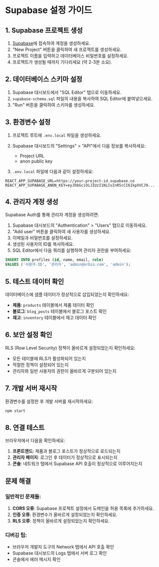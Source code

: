# Supabase 설정 가이드

## 1. Supabase 프로젝트 생성

1. [Supabase](https://supabase.com)에 접속하여 계정을 생성하세요.
2. "New Project" 버튼을 클릭하여 새 프로젝트를 생성하세요.
3. 프로젝트 이름을 입력하고 데이터베이스 비밀번호를 설정하세요.
4. 프로젝트가 생성될 때까지 기다리세요 (약 2-3분 소요).

## 2. 데이터베이스 스키마 설정

1. Supabase 대시보드에서 "SQL Editor" 탭으로 이동하세요.
2. `supabase-schema.sql` 파일의 내용을 복사하여 SQL Editor에 붙여넣으세요.
3. "Run" 버튼을 클릭하여 스키마를 생성하세요.

## 3. 환경변수 설정

1. 프로젝트 루트에 `.env.local` 파일을 생성하세요.
2. Supabase 대시보드의 "Settings" > "API"에서 다음 정보를 복사하세요:
   - Project URL
   - anon public key

3. `.env.local` 파일에 다음과 같이 설정하세요:

```env
REACT_APP_SUPABASE_URL=https://your-project-id.supabase.co
REACT_APP_SUPABASE_ANON_KEY=eyJhbGciOiJIUzI1NiIsInR5cCI6IkpXVCJ9...
```

## 4. 관리자 계정 생성

Supabase Auth를 통해 관리자 계정을 생성하려면:

1. Supabase 대시보드의 "Authentication" > "Users" 탭으로 이동하세요.
2. "Add user" 버튼을 클릭하여 새 사용자를 생성하세요.
3. 이메일과 비밀번호를 설정하세요.
4. 생성된 사용자의 ID를 복사하세요.
5. SQL Editor에서 다음 쿼리를 실행하여 관리자 권한을 부여하세요:

```sql
INSERT INTO profiles (id, name, email, role)
VALUES ('사용자-ID', '관리자', 'admin@orbio.com', 'admin');
```

## 5. 테스트 데이터 확인

데이터베이스에 샘플 데이터가 정상적으로 삽입되었는지 확인하세요:

- **제품**: `products` 테이블에서 제품 데이터 확인
- **블로그**: `blog_posts` 테이블에서 블로그 포스트 확인  
- **재고**: `inventory` 테이블에서 재고 데이터 확인

## 6. 보안 설정 확인

RLS (Row Level Security) 정책이 올바르게 설정되었는지 확인하세요:

- 모든 테이블에 RLS가 활성화되어 있는지
- 적절한 정책이 설정되어 있는지
- 관리자와 일반 사용자의 권한이 올바르게 구분되어 있는지

## 7. 개발 서버 재시작

환경변수를 설정한 후 개발 서버를 재시작하세요:

```bash
npm start
```

## 8. 연결 테스트

브라우저에서 다음을 확인하세요:

1. **프론트엔드**: 제품과 블로그 포스트가 정상적으로 로드되는지
2. **관리자 페이지**: 로그인 후 데이터가 정상적으로 표시되는지
3. **콘솔**: 네트워크 탭에서 Supabase API 호출이 정상적으로 이루어지는지

## 문제 해결

### 일반적인 문제들:

1. **CORS 오류**: Supabase 프로젝트 설정에서 도메인을 허용 목록에 추가하세요.
2. **인증 오류**: 환경변수가 올바르게 설정되었는지 확인하세요.
3. **RLS 오류**: 정책이 올바르게 설정되었는지 확인하세요.

### 디버깅 팁:

- 브라우저 개발자 도구의 Network 탭에서 API 호출 확인
- Supabase 대시보드의 Logs 탭에서 서버 로그 확인
- 콘솔에서 에러 메시지 확인
